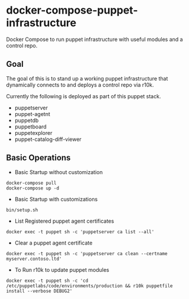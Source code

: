# docker-compose-puppet-infrastructure
Docker Compose to run puppet infrastructure with useful modules and a control repo.
## Goal
The goal of this is to stand up a working puppet infrastructure that
dynamically connects to and deploys a control repo via r10k.

Currently the following is deployed as part of this puppet stack.

* puppetserver
* puppet-agetnt
* puppetdb
* puppetboard
* puppetexplorer
* puppet-catalog-diff-viewer

## Basic Operations

* Basic Startup without customization

```
docker-compose pull
docker-compose up -d
```

* Basic Startup with customizations

```
bin/setup.sh
```


* List Registered puppet agent certificates

```
docker exec -t puppet sh -c 'puppetserver ca list --all'
```

* Clear a puppet agent certificate

```
docker exec -t puppet sh -c 'puppetserver ca clean --certname myserver.contoso.ltd'
```

* To Run r10k to update puppet modules

```
docker exec -t puppet sh -c 'cd /etc/puppetlabs/code/environments/production && r10k puppetfile install --verbose DEBUG2'
```
